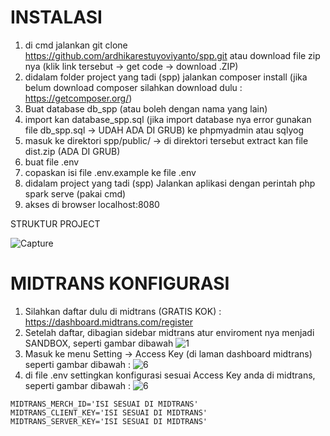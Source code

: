 # INSTALASI 
1. di cmd jalankan git clone https://github.com/ardhikarestuyoviyanto/spp.git atau download file zip nya (klik link tersebut -> get code -> download .ZIP)
2. didalam folder project yang tadi (spp) jalankan composer install (jika belum download composer silahkan download dulu : https://getcomposer.org/)
3. Buat database db_spp (atau boleh dengan nama yang lain)
4. import kan database_spp.sql (jika import database nya error gunakan file db_spp.sql -> UDAH ADA DI GRUB) ke phpmyadmin atau sqlyog
5. masuk ke direktori spp/public/ -> di direktori tersebut extract kan file dist.zip (ADA DI GRUB)
6. buat file .env
7. copaskan isi file .env.example ke file .env
8. didalam project yang tadi (spp) Jalankan aplikasi dengan perintah php spark serve (pakai cmd)
9. akses di browser localhost:8080 

STRUKTUR PROJECT

![Capture](https://user-images.githubusercontent.com/61740978/146667969-efe48dcf-8984-4cf8-9636-9bde3fd6ce14.PNG)

# MIDTRANS KONFIGURASI
1. Silahkan daftar dulu di midtrans (GRATIS KOK) : https://dashboard.midtrans.com/register 
2. Setelah daftar, dibagian sidebar midtrans atur enviroment nya menjadi SANDBOX, seperti gambar dibawah
![1](https://user-images.githubusercontent.com/61740978/147081798-10f80f80-54d0-44d1-be1f-3ea92c8d17d7.PNG)
3. Masuk ke menu Setting -> Access Key (di laman dashboard midtrans) seperti gambar dibawah :
![6](https://user-images.githubusercontent.com/61740978/147088807-830e3567-0c66-46fd-8357-ef33abded073.png)
5. di file .env settingkan konfigurasi sesuai Access Key anda di midtrans, seperti gambar dibawah :
![6](https://user-images.githubusercontent.com/61740978/147089080-32701141-f558-4065-9cd1-a194322755d3.png)

<code>MIDTRANS_MERCH_ID='ISI SESUAI DI MIDTRANS'</code><br>
<code>MIDTRANS_CLIENT_KEY='ISI SESUAI DI MIDTRANS'</code><br>
<code>MIDTRANS_SERVER_KEY='ISI SESUAI DI MIDTRANS'</code><br>


